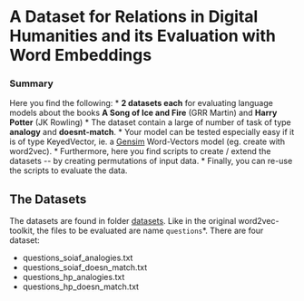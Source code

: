 # A Dataset for Relations in Digital Humanities and its Evaluation with Word Embeddings

### Summary
Here you find the following:
    * **2 datasets each** for evaluating language models about the books **A Song of Ice and Fire** (GRR Martin) and **Harry Potter** (JK Rowling)
    * The dataset contain a large of number of task of type **analogy** and **doesnt-match**.
    * Your model can be tested especially easy if it is of type KeyedVector, ie. a [Gensim](https://radimrehurek.com/gensim) Word-Vectors model (eg. create with word2vec).
    * Furthermore, here you find scripts to create / extend the datasets -- by creating permutations of input data.
    * Finally, you can re-use the scripts to evaluate the data.

 
## The Datasets
The datasets are found in folder [datasets](datasets).
Like in the original word2vec-toolkit, the files to be evaluated are name `questions`\*.
There are four dataset:
* questions_soiaf_analogies.txt
* questions_soiaf_doesn_match.txt
* questions_hp_analogies.txt
* questions_hp_doesn_match.txt





